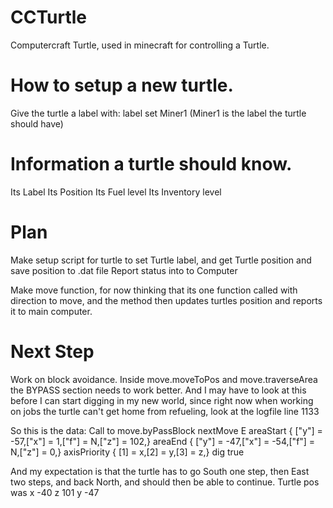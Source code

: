 # CCTurtle
Computercraft Turtle, used in minecraft for controlling a Turtle.

# How to setup a new turtle.
Give the turtle a label with:
label set Miner1    (Miner1 is the label the turtle should have)

# Information a turtle should know.
Its Label
Its Position
Its Fuel level
Its Inventory level

# Plan
Make setup script for turtle to set Turtle label, and get Turtle position and save position to .dat file
Report status into to Computer

Make move function, for now thinking that its one function called with direction to move, and the method then updates turtles position and reports it to main computer.

# Next Step
Work on block avoidance.
Inside move.moveToPos and move.traverseArea the BYPASS section needs to work better.
And I may have to look at this before I can start digging in my new world, since right now when working on jobs the turtle can't get home from refueling, look at the logfile line 1133

So this is the data:
Call to move.byPassBlock
nextMove E
areaStart { ["y"] = -57,["x"] = 1,["f"] = N,["z"] = 102,} 
areaEnd { ["y"] = -47,["x"] = -54,["f"] = N,["z"] = 0,} 
axisPriority { [1] = x,[2] = y,[3] = z,} 
dig true

And my expectation is that the turtle has to go South one step, then East two steps, and back North, and should then be able to continue.
Turtle pos was x -40 z 101 y -47


